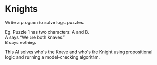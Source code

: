 # Knights

Write a program to solve logic puzzles.

Eg. Puzzle 1 has two characters: A and B.  
A says “We are both knaves.”  
B says nothing.  

This AI solves who's the Knave and who's the Knight using propositional logic and running a model-checking algorithm.